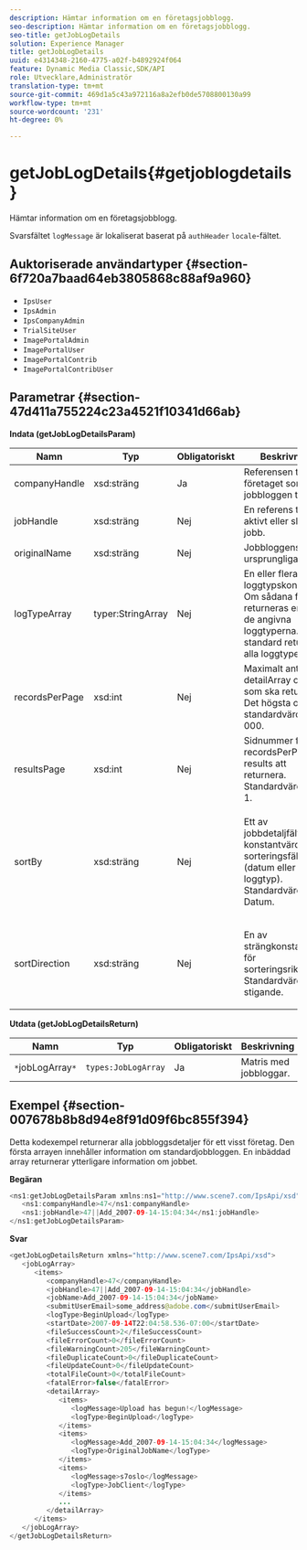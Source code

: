 ```yaml
---
description: Hämtar information om en företagsjobblogg.
seo-description: Hämtar information om en företagsjobblogg.
seo-title: getJobLogDetails
solution: Experience Manager
title: getJobLogDetails
uuid: e4314348-2160-4775-a02f-b4892924f064
feature: Dynamic Media Classic,SDK/API
role: Utvecklare,Administratör
translation-type: tm+mt
source-git-commit: 469d1a5c43a972116a8a2efb0de5708800130a99
workflow-type: tm+mt
source-wordcount: '231'
ht-degree: 0%

---
```



# getJobLogDetails{#getjoblogdetails}

Hämtar information om en företagsjobblogg.

Svarsfältet `logMessage` är lokaliserat baserat på `authHeader` `locale`-fältet.

## Auktoriserade användartyper {#section-6f720a7baad64eb3805868c88af9a960}

* `IpsUser`
* `IpsAdmin`
* `IpsCompanyAdmin`
* `TrialSiteUser`
* `ImagePortalAdmin`
* `ImagePortalUser`
* `ImagePortalContrib`
* `ImagePortalContribUser`

## Parametrar {#section-47d411a755224c23a4521f10341d66ab}

**Indata (getJobLogDetailsParam)**

<table id="table_A77122D73F684B3F8F5AFA1C11C189ED"> 
 <thead> 
  <tr> 
   <th colname="col1" class="entry"> Namn </th> 
   <th colname="col2" class="entry"> Typ </th> 
   <th colname="col3" class="entry"> Obligatoriskt </th> 
   <th colname="col4" class="entry"> Beskrivning </th> 
  </tr> 
 </thead>
 <tbody> 
  <tr> 
   <td colname="col1"> <span class="codeph"> <span class="varname"> companyHandle</span> </span> </td> 
   <td colname="col2"> <span class="codeph"> xsd:sträng</span> </td> 
   <td colname="col3"> Ja </td> 
   <td colname="col4"> Referensen till företaget som jobbloggen tillhör. </td> 
  </tr> 
  <tr> 
   <td colname="col1"> <span class="codeph"> <span class="varname"> jobHandle</span> </span> </td> 
   <td colname="col2"> <span class="codeph"> xsd:sträng</span> </td> 
   <td colname="col3"> Nej </td> 
   <td colname="col4"> En referens till ett aktivt eller slutfört jobb. </td> 
  </tr> 
  <tr> 
   <td colname="col1"> <span class="codeph"> <span class="varname"> originalName</span> </span> </td> 
   <td colname="col2"> <span class="codeph"> xsd:sträng</span> </td> 
   <td colname="col3"> Nej </td> 
   <td colname="col4"> Jobbloggens ursprungliga namn. </td> 
  </tr> 
  <tr> 
   <td colname="col1"> <span class="codeph"> <span class="varname"> logTypeArray</span> </span> </td> 
   <td colname="col2"> <span class="codeph"> typer:StringArray</span> </td> 
   <td colname="col3"> Nej </td> 
   <td colname="col4"> En eller flera loggtypskonstanter. Om sådana finns returneras endast de angivna loggtyperna. Som standard returneras alla loggtyper. </td> 
  </tr> 
  <tr> 
   <td colname="col1"> <span class="codeph"> <span class="varname"> recordsPerPage</span> </span> </td> 
   <td colname="col2"> <span class="codeph"> xsd:int</span> </td> 
   <td colname="col3"> Nej </td> 
   <td colname="col4">Maximalt antal <span class="codeph"> detailArray</span> objekt som ska returneras. Det högsta och standardvärdet är 1 000. </td> 
  </tr> 
  <tr> 
   <td colname="col1"> <span class="codeph"> <span class="varname"> resultsPage</span> </span> </td> 
   <td colname="col2"> <span class="codeph"> xsd:int</span> </td> 
   <td colname="col3"> Nej </td> 
   <td colname="col4">Sidnummer för <span class="codeph"> recordsPerPage</span>-results att returnera. Standardvärdet är 1. </td> 
  </tr> 
  <tr> 
   <td colname="col1"> <span class="codeph"> <span class="varname"> sortBy</span> </span> </td> 
   <td colname="col2"> <span class="codeph"> xsd:sträng</span> </td> 
   <td colname="col3"> Nej </td> 
   <td colname="col4"> <p>Ett av jobbdetaljfältets konstantvärden för sorteringsfält (datum eller loggtyp). Standardvärdet är Datum. </p> </td> 
  </tr> 
  <tr> 
   <td colname="col1"> <span class="codeph"> <span class="varname"> sortDirection</span> </span> </td> 
   <td colname="col2"> <span class="codeph"> xsd:sträng</span> </td> 
   <td colname="col3"> Nej </td> 
   <td colname="col4"> <p>En av strängkonstanterna för sorteringsriktning. Standardvärdet är stigande. </p> </td> 
  </tr> 
 </tbody> 
</table>

**Utdata (getJobLogDetailsReturn)**

| Namn | Typ | Obligatoriskt | Beskrivning |
|---|---|---|---|
| `*`jobLogArray`*` | `types:JobLogArray` | Ja | Matris med jobbloggar. |

## Exempel {#section-007678b8b8d94e8f91d09f6bc855f394}

Detta kodexempel returnerar alla jobbloggsdetaljer för ett visst företag. Den första arrayen innehåller information om standardjobbloggen. En inbäddad array returnerar ytterligare information om jobbet.

**Begäran**

```java
<ns1:getJobLogDetailsParam xmlns:ns1="http://www.scene7.com/IpsApi/xsd">
   <ns1:companyHandle>47</ns1:companyHandle>
   <ns1:jobHandle>47||Add_2007-09-14-15:04:34</ns1:jobHandle>
</ns1:getJobLogDetailsParam>
```

**Svar**

```java
<getJobLogDetailsReturn xmlns="http://www.scene7.com/IpsApi/xsd">
   <jobLogArray>
      <items>
         <companyHandle>47</companyHandle>
         <jobHandle>47||Add_2007-09-14-15:04:34</jobHandle>
         <jobName>Add_2007-09-14-15:04:34</jobName>
         <submitUserEmail>some_address@adobe.com</submitUserEmail>
         <logType>BeginUpload</logType>
         <startDate>2007-09-14T22:04:58.536-07:00</startDate>
         <fileSuccessCount>2</fileSuccessCount>
         <fileErrorCount>0</fileErrorCount>
         <fileWarningCount>205</fileWarningCount>
         <fileDuplicateCount>0</fileDuplicateCount>
         <fileUpdateCount>0</fileUpdateCount>
         <totalFileCount>0</totalFileCount>
         <fatalError>false</fatalError>
         <detailArray>
            <items>
               <logMessage>Upload has begun!</logMessage>
               <logType>BeginUpload</logType>
            </items>
            <items>
               <logMessage>Add_2007-09-14-15:04:34</logMessage>
               <logType>OriginalJobName</logType>
            </items>
            <items>
               <logMessage>s7oslo</logMessage>
               <logType>JobClient</logType>
            </items>
            ...
         </detailArray>
      </items>
   </jobLogArray>
</getJobLogDetailsReturn>
```


